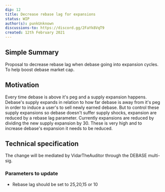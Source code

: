 ```yaml
---
dip: 12
title: Decrease rebase lag for expansions
status: WIP
author(s): punkUnknown
discussions-to: https://discord.gg/2FaYk8VqT9
created: 12th February 2021
---
```

## Simple Summary
Proposal to decrease rebase lag when debase going into expansion cycles. To help boost debase market cap.

## Motivation
Every time debase is above it's peg and a supply expansion happens. Debase's supply expands in relation to how far debase is away from it's peg in order to induce a user's to sell newly earned debase. But to control these supply expansions so debase doesn't suffer supply shocks, expansion are reduced by a rebase lag parameter. Currently expansions are reduced by dividing the new supply expansion by 30. These is very high and to increase debase's expansion it needs to be reduced.

## Technical specification
The change will be mediated by VidarTheAuditor through the DEBASE multi-sig.
### Parameters to update
* Rebase lag should be set to 25,20,15 or 10